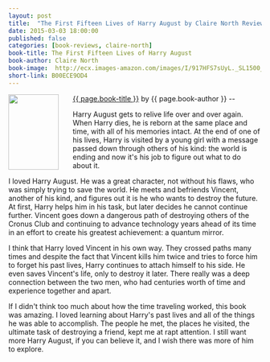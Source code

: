 ```yaml
---
layout: post
title:  "The First Fifteen Lives of Harry August by Claire North Review"
date: 2015-03-03 18:00:00
published: false
categories: [book-reviews, claire-north]
book-title: The First Fifteen Lives of Harry August
book-author: Claire North
book-image:  http://ecx.images-amazon.com/images/I/917HFS7sUyL._SL1500_.jpg
short-link: B00ECE9OD4
---
```


<img src="{{ page.book-image }}" align="left" style="width:100%; height:100%; max-width:100px; max-height:150px; padding-right:25px;" />
<a href="http://amzn.com/{{ page.short-link }}" target="_blank"> {{ page.book-title }}</a> by {{ page.book-author }} -- <i class="fa fa-star"></i><i class="fa fa-star"></i><i class="fa fa-star"></i><i class="fa fa-star"></i><i class="fa fa-star"></i>

Harry August gets to relive life over and over again. When Harry dies, he is reborn at the same place and time, with all of his memories intact. At the end of one of his lives, Harry is visited by a young girl with a message passed down through others of his kind: the world is ending and now it's his job to figure out what to do about it.
<!--more-->

I loved Harry August. He was a great character, not without his flaws, who was simply trying to save the world. He meets and befriends Vincent, another of his kind, and figures out it is he who wants to destroy the future. At first, Harry helps him in his task, but later decides he cannot continue further. Vincent goes down a dangerous path of destroying others of the Cronus Club and continuing to advance technology years ahead of its time in an effort to create his greatest achievement: a quantum mirror.

I think that Harry loved Vincent in his own way. They crossed paths many times and despite the fact that Vincent kills him twice and tries to force him to forget his past lives, Harry continues to attach himself to his side. He even saves Vincent's life, only to destroy it later. There really was a deep connection between the two men, who had centuries worth of time and experience together and apart. 

If I didn't think too much about how the time traveling worked, this book was amazing. I loved learning about Harry's past lives and all of the things he was able to accomplish. The people he met, the places he visited, the ultimate task of destroying a friend, kept me at rapt attention. I still want more Harry August, if you can believe it, and I wish there was more of him to explore. 